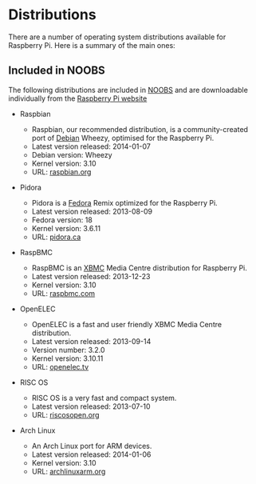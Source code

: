 # Distributions

There are a number of operating system distributions available for Raspberry Pi. Here is a summary of the main ones:

## Included in NOOBS

The following distributions are included in [NOOBS](noobs.md) and are downloadable individually from the [Raspberry Pi website](http://www.raspberrypi.org/downloads/)

- Raspbian
    - Raspbian, our recommended distribution, is a community-created port of [Debian](http://www.debian.org/) Wheezy, optimised for the Raspberry Pi.
    - Latest version released: 2014-01-07
    - Debian version: Wheezy
    - Kernel version: 3.10
    - URL: [raspbian.org](http://www.raspbian.org/)

- Pidora
    - Pidora is a [Fedora](http://fedoraproject.org/) Remix optimized for the Raspberry Pi.
    - Latest version released: 2013-08-09
    - Fedora version: 18
    - Kernel version: 3.6.11
    - URL: [pidora.ca](http://pidora.ca/)

- RaspBMC
    - RaspBMC is an [XBMC](http://xbmc.org/) Media Centre distribution for Raspberry Pi.
    - Latest version released: 2013-12-23
    - Kernel version: 3.10
    - URL: [raspbmc.com](http://www.raspbmc.com/)

- OpenELEC
    - OpenELEC is a fast and user friendly XBMC Media Centre distribution.
    - Latest version released: 2013-09-14
    - Version number: 3.2.0
    - Kernel version: 3.10.11
    - URL: [openelec.tv](http://wiki.openelec.tv/index.php?title=Raspberry_Pi_FAQ)

- RISC OS
    - RISC OS is a very fast and compact system.
    - Latest version released: 2013-07-10
    - URL: [riscosopen.org](https://www.riscosopen.org/wiki/documentation/show/Welcome%20to%20RISC%20OS%20Pi)

- Arch Linux
    - An Arch Linux port for ARM devices.
    - Latest version released: 2014-01-06
    - Kernel version: 3.10
    - URL: [archlinuxarm.org](http://archlinuxarm.org/platforms/armv6/raspberry-pi)
